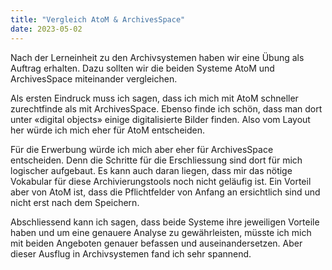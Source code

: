 ```yaml
---
title: "Vergleich AtoM & ArchivesSpace"
date: 2023-05-02
---
```


Nach der Lerneinheit zu den Archivsystemen haben wir eine Übung als Auftrag erhalten. Dazu sollten wir die beiden Systeme AtoM und ArchivesSpace miteinander vergleichen.

Als ersten Eindruck muss ich sagen, dass ich mich mit AtoM schneller zurechtfinde als mit ArchivesSpace. Ebenso finde ich schön, dass man dort unter «digital objects» einige digitalisierte Bilder finden. Also vom Layout her würde ich mich eher für AtoM entscheiden.

Für die Erwerbung würde ich mich aber eher für ArchivesSpace entscheiden. Denn die Schritte für die Erschliessung sind dort für mich logischer aufgebaut. Es kann auch daran liegen, dass mir das nötige Vokabular für diese Archivierungstools noch nicht geläufig ist. Ein Vorteil aber von AtoM ist, dass die Pflichtfelder von Anfang an ersichtlich sind und nicht erst nach dem Speichern.

Abschliessend kann ich sagen, dass beide Systeme ihre jeweiligen Vorteile haben und um eine genauere Analyse zu gewährleisten, müsste ich mich mit beiden Angeboten genauer befassen und auseinandersetzen. Aber dieser Ausflug in Archivsystemen fand ich sehr spannend.

